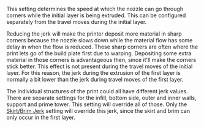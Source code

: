 This setting determines the speed at which the nozzle can go through corners while the initial layer is being extruded. This can be configured separately from the travel moves during the initial layer.

Reducing the jerk will make the printer deposit more material in sharp corners because the nozzle slows down while the material flow has some delay in when the flow is reduced. These sharp corners are often where the print lets go of the build plate first due to warping. Depositing some extra material in those corners is advantageous then, since it'll make the corners stick better. This effect is not present during the travel moves of the initial layer. For this reason, the jerk during the extrusion of the first layer is normally a bit lower than the jerk during travel moves of the first layer.

The individual structures of the print could all have different jerk values. There are separate settings for the infill, bottom side, outer and inner walls, support and prime tower. This setting will override all of those. Only the [Skirt/Brim Jerk](jerk_skirt_brim.md) setting will override this jerk, since the skirt and brim can only occur in the first layer.